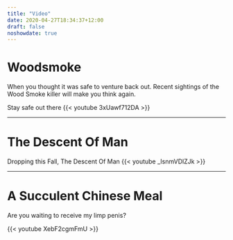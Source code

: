 ```yaml
---
title: "Video"
date: 2020-04-27T18:34:37+12:00
draft: false
noshowdate: true
---
```



# **Woodsmoke**

When you thought it was safe to venture back out. Recent sightings of the Wood Smoke killer will make you think again.

Stay safe out there
{{< youtube 3xUawf712DA >}}


-------------------------------------------


# **The Descent Of Man**

Dropping this Fall, The Descent Of Man
{{< youtube _IsnmVDlZJk >}}


-------------------------------------------


# **A Succulent Chinese Meal**
Are you waiting to receive my limp penis? 

{{< youtube XebF2cgmFmU >}}
